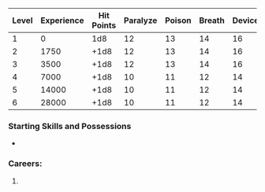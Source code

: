 
| Level | Experience | Hit Points | Paralyze | Poison | Breath | Device | Magic |
| ----- | ---------- | ---------- | -------- | ------ | ------ | ------ | ----- |
| 1     | 0          | 1d8        | 12       | 13     | 14     | 16     | 15    |
| 2     | 1750       | +1d8       | 12       | 13     | 14     | 16     | 15    |
| 3     | 3500       | +1d8       | 12       | 13     | 14     | 16     | 15    |
| 4     | 7000       | +1d8       | 10       | 11     | 12     | 14     | 13    |
| 5     | 14000      | +1d8       | 10       | 11     | 12     | 14     | 13    |
| 6     | 28000      | +1d8       | 10       | 11     | 12     | 14     | 13    |
### Starting Skills and Possessions
- 
### Careers:
1. 